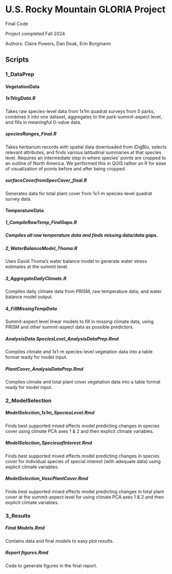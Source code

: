 
# **U.S. Rocky Mountain GLORIA Project** 

Final Code

Project completed Fall 2024

Authors: Claire Powers, Dan Doak, Erin Borgmann

## **Scripts**

### 1_DataPrep

#### VegetationData

##### *1x1VegData.R* 

Takes raw species-level data from 1x1m quadrat surveys from 5 parks,
combines it into one dataset, aggregates to the park-summit-aspect
level, and fills in meaningful 0-value data.

##### *speciesRanges_Final.R*

Takes herbarium records with spatial data downloaded from iDigBio,
selects relevant attributes, and finds various latitudinal summaries at
that species level. Requires an intermediate step in where species’
points are cropped to an outline of North America. We performed this in
QGIS rather an R for ease of visualization of points before and after
being cropped.

##### *surfaceCoverfromSpecCover_final.R*

Generates data for total plant cover from 1x1-m species-level quadrat
survey data.

#### **TemperatureData** 

##### *1_CompileRawTemp_FindGaps.R*

##### Compiles all raw temperature data and finds missing data/data gaps.

##### *2_WaterBalanceModel_Thoma.R* 

Uses David Thoma’s water balance model to generate water stress
estimates at the summit level.

##### *3_AggregateDailyClimate.R* 

Compiles daily climate data from PRISM, raw temperature data, and water
balance model output.

##### *4_FillMissingTempData*

Summit-aspect level linear models to fill in missing climate data, using
PRISM and other summit-aspect data as possible predictors.

##### *AnalysisData SpeciesLevel_AnalysisDataPrep.Rmd*

Compiles climate and 1x1-m species-level vegetation data into a table
format ready for model input.

##### *PlantCover_AnalysisDataPrep.Rmd*

Compiles climate and total plant cover vegetation data into a table
format ready for model input.

### **2_ModelSelection**

##### *ModelSelection_1x1m_SpeciesLevel.Rmd* 

Finds best supported mixed effects model predicting changes in species
cover using climate PCA axes 1 & 2 and then explicit climate variables.

##### *ModelSelection_SpeciesofInterest.Rmd*

Finds best supported mixed effects model predicting changes in species
cover for individual species of special interest (with adequate data)
using explicit climate variables.

##### *ModelSelection_VascPlantCover.Rmd* 

Finds best supported mixed effects model predicting changes in total
plant cover at the summit-aspect level for using climate PCA axes 1 & 2
and then explicit climate variables.

### **3_Results**

##### *Final Models.Rmd* 

Contains data and final models to easy plot results.

##### *Report figures.Rmd*

Code to generate figures in the final report.
